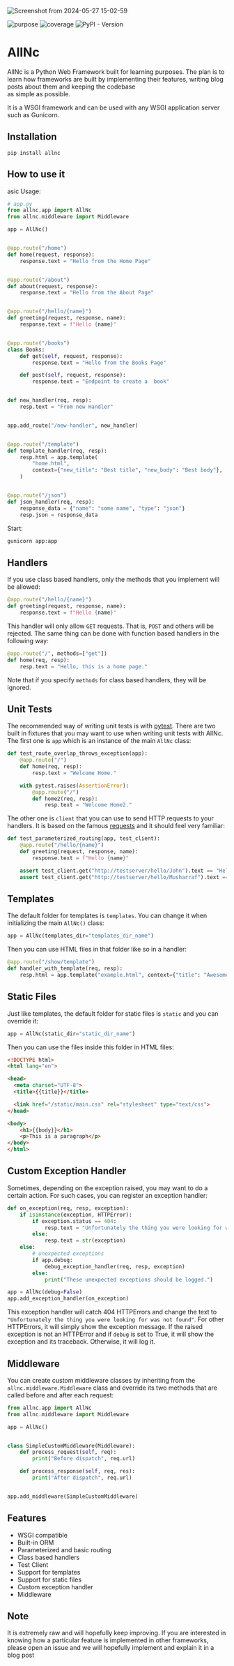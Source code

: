 ![Screenshot from 2024-05-27 15-02-59](https://github.com/themusharraf/allnc/assets/122869450/859d4911-8e2b-45d3-af78-ff64cd51ff4a)     
         
 
![purpose](https://img.shields.io/badge/purpose-learning-green.svg) ![coverage](https://img.shields.io/badge/coverage-100-green)   ![PyPI - Version](https://img.shields.io/pypi/v/allnc)    
  
# AllNc         
 
AllNc is a Python Web Framework built for learning purposes. The plan is to learn how frameworks 
are built by implementing their features, writing blog posts about them and keeping the codebase  
as simple as possible.

It is a WSGI framework and can be used with any WSGI application server such as Gunicorn.

    
## Installation

```shell
pip install allnc
```
   
  
## How to use it
asic Usage:
 
```python
# app.py
from allnc.app import AllNc
from allnc.middleware import Middleware

app = AllNc()


@app.route("/home")
def home(request, response):
    response.text = "Hello from the Home Page"


@app.route("/about")
def about(request, response):
    response.text = "Hello from the About Page"


@app.route("/hello/{name}")
def greeting(request, response, name):
    response.text = f"Hello {name}"


@app.route("/books")
class Books:
    def get(self, request, response):
        response.text = "Hello from the Books Page"

    def post(self, request, response):
        response.text = "Endpoint to create a  book"


def new_handler(req, resp):
    resp.text = "From new Handler"


app.add_route("/new-handler", new_handler)


@app.route("/template")
def template_handler(req, resp):
    resp.html = app.template(
        "home.html",
        context={"new_title": "Best title", "new_body": "Best body"},
    )


@app.route("/json")
def json_handler(req, resp):
    response_data = {"name": "some name", "type": "json"}
    resp.json = response_data

```

Start:

```bash
gunicorn app:app
```

## Handlers

If you use class based handlers, only the methods that you implement will be allowed:

```python
@app.route("/hello/{name}")
def greeting(request, response, name):
    response.text = f"Hello {name}"
```

This handler will only allow `GET` requests. That is, `POST` and others will be rejected. The same thing can be done with
function based handlers in the following way:

```python
@app.route("/", methods=["get"])
def home(req, resp):
    resp.text = "Hello, this is a home page."
```

Note that if you specify `methods` for class based handlers, they will be ignored.

## Unit Tests

The recommended way of writing unit tests is with [pytest](https://docs.pytest.org/en/latest/). There are two built in fixtures
that you may want to use when writing unit tests with AllNc. The first one is `app` which is an instance of the main `AllNc` class:

```python
def test_route_overlap_throws_exception(app):
    @app.route("/")
    def home(req, resp):
        resp.text = "Welcome Home."

    with pytest.raises(AssertionError):
        @app.route("/")
        def home2(req, resp):
            resp.text = "Welcome Home2."
```

The other one is `client` that you can use to send HTTP requests to your handlers. It is based on the famous [requests](http://docs.python-requests.org/en/master/) and it should feel very familiar:

```python
def test_parameterized_routing(app, test_client):
    @app.route("/hello/{name}")
    def greeting(request, response, name):
        response.text = f"Hello {name}"

    assert test_client.get("http://testserver/hello/John").text == "Hello John"
    assert test_client.get("http://testserver/hello/Musharraf").text == "Hello Musharraf"
```



## Templates

The default folder for templates is `templates`. You can change it when initializing the main `AllNc()` class:

```python
app = AllNc(templates_dir="templates_dir_name")
```

Then you can use HTML files in that folder like so in a handler:

```python
@app.route("/show/template")
def handler_with_template(req, resp):
    resp.html = app.template("example.html", context={"title": "Awesome Framework", "body": "welcome to the future!"})
```

## Static Files

Just like templates, the default folder for static files is `static` and you can override it:

```python
app = AllNc(static_dir="static_dir_name")
```

Then you can use the files inside this folder in HTML files:

```html
<!DOCTYPE html>
<html lang="en">

<head>
  <meta charset="UTF-8">
  <title>{{title}}</title>

  <link href="/static/main.css" rel="stylesheet" type="text/css">
</head>

<body>
    <h1>{{body}}</h1>
    <p>This is a paragraph</p>
</body>
</html>
```

## Custom Exception Handler

Sometimes, depending on the exception raised, you may want to do a certain action. For such cases, you can register an exception handler:

```python
def on_exception(req, resp, exception):
    if isinstance(exception, HTTPError):
        if exception.status == 404:
            resp.text = "Unfortunately the thing you were looking for was not found"
        else:
            resp.text = str(exception)
    else:
        # unexpected exceptions
        if app.debug:
            debug_exception_handler(req, resp, exception)
        else:
            print("These unexpected exceptions should be logged.")

app = AllNc(debug=False)
app.add_exception_handler(on_exception)
```

This exception handler will catch 404 HTTPErrors and change the text to `"Unfortunately the thing you were looking for was not found"`. For other HTTPErrors, it will simply
show the exception message. If the raised exception is not an HTTPError and if `debug` is set to True, it will show the exception and its traceback. Otherwise, it will log it.

## Middleware

You can create custom middleware classes by inheriting from the `allnc.middleware.Middleware` class and override its two methods
that are called before and after each request:

```python
from allnc.app import AllNc
from allnc.middleware import Middleware

app = AllNc()


class SimpleCustomMiddleware(Middleware):
    def process_request(self, req):
        print("Before dispatch", req.url)

    def process_response(self, req, res):
        print("After dispatch", req.url)


app.add_middleware(SimpleCustomMiddleware)
```


## Features

- WSGI compatible
- Built-in ORM
- Parameterized and basic routing
- Class based handlers
- Test Client
- Support for templates
- Support for static files
- Custom exception handler
- Middleware

## Note

It is extremely raw and will hopefully keep improving. If you are interested in knowing how a particular feature is implemented in other
frameworks, please open an issue and we will hopefully implement and explain it in a blog post
